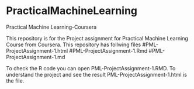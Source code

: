 PracticalMachineLearning
========================

Practical Machine Learning-Coursera 

This repository is for the Project assignment for Practical Machine Learning Course from Coursera.
This repository has follwing files
#PML-ProjectAssignment-1.html
#PML-ProjectAssignment-1.Rmd
#PML-ProjectAssignment-1.md

To check the R code you can open PML-ProjectAssignment-1.RMD.
To understand the project and see the result PML-ProjectAssignment-1.html is the file.
